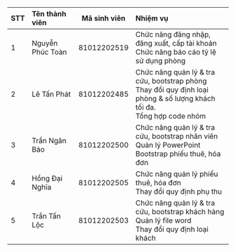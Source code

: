 |STT | Tên thành viên | Mã sinh viên |Nhiệm vụ|
|:----------- | :----------- | :------------: | :------------ |
|1 | Nguyễn Phúc Toàn | 81012202519|Chức năng đăng nhập, đăng xuất, cấp tài khoản <br> Chức năng báo cáo tỷ lệ sử dụng phòng |
|2 | Lê Tấn Phát | 81012202485 |Chức năng quản lý & tra cứu, bootstrap phòng <br> Thay đổi quy định loại phòng & số lượng khách tối đa. <br> Tổng hợp code nhóm |
|3 | Trần Ngân Bảo | 81012202500|Chức năng quản lý & tra cứu, bootstrap nhân viên <br> Quản lý PowerPoint <br> Bootstrap phiếu thuê, hóa đơn|
|4 | Hồng Đại Nghĩa |81012202505|Chức năng quản lý phiếu thuê, hóa đơn <br> Thay đổi quy định phụ thu|
|5 | Trần Tấn Lộc | 81012202503 |Chức năng quản lý & tra cứu, bootstrap khách hàng <br> Quản lý file word <br> Thay đổi quy định loại khách|
